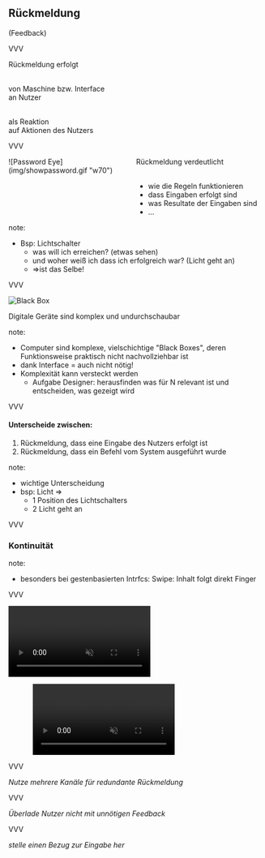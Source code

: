 <span class="slide-metadata" data-chapter="› Rückmeldung"></span>

## Rückmeldung
(Feedback)

VVV


Rückmeldung erfolgt<br><br>
<p class="fragment">
  von Maschine bzw. Interface<br>
  an Nutzer<br><br>
</p>

<p class="fragment">
  als Reaktion<br>
  auf Aktionen des Nutzers
</p>

VVV

<div style="width:50%; float:left;">
![Password Eye](img/showpassword.gif "w70")
</div>

<div style="width:50%; float:left; text-align:left;">
  Rückmeldung verdeutlicht <br> <br>

  <ul>
    <li class="fragment">wie die Regeln funktionieren</li>
    <li class="fragment">dass Eingaben erfolgt sind</li>
    <li class="fragment">was Resultate der Eingaben sind</li>
    <li class="fragment">...</li>
  </ul>
</div>

note:
- Bsp: Lichtschalter
  - was will ich erreichen? (etwas sehen)
  - und woher weiß ich dass ich erfolgreich war? (Licht geht an)
  - =>ist das Selbe!

VVV

![Black Box](img/black-box.png "noshadow")

Digitale Geräte sind komplex und undurchschaubar

note:
- Computer sind komplexe, vielschichtige "Black Boxes", deren Funktionsweise praktisch nicht nachvollziehbar ist 
- dank Interface = auch nicht nötig!
- Komplexität kann versteckt werden
  - Aufgabe Designer: herausfinden was für N relevant ist und entscheiden, was gezeigt wird

VVV

#### Unterscheide zwischen:

<ol>
  <li class="fragment">Rückmeldung, dass eine Eingabe des Nutzers erfolgt ist</li>
  <li class="fragment">Rückmeldung, dass ein Befehl vom System ausgeführt wurde</li>
</ol>

note:
- wichtige Unterscheidung
- bsp: Licht => 
  - 1 Position des Lichtschalters
  - 2 Licht geht an


VVV

### Kontinuität

note:
- besonders bei gestenbasierten Intrfcs: Swipe: Inhalt folgt direkt Finger

VVV

<video data-src="img/attributes-response-01-dont.mp4" data-autoplay style="height:10em;" loop controls muted></video>

<video class="fragment" data-src="img/attributes-response-01-do.mp4" data-autoplay style="height:10em; margin-left: 3rem;" loop controls muted></video>


VVV

_Nutze mehrere Kanäle für redundante Rückmeldung_

VVV

_Überlade Nutzer nicht mit unnötigen Feedback_

VVV

_stelle einen Bezug zur Eingabe her_
